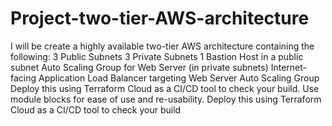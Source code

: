 # Project-two-tier-AWS-architecture
I will be create a highly available two-tier AWS architecture containing the following:
   3 Public Subnets
   3 Private Subnets
   1 Bastion Host in a public subnet
   Auto Scaling Group for Web Server (in private subnets)
   Internet-facing Application Load Balancer targeting Web Server Auto Scaling Group
 Deploy this using Terraform Cloud as a CI/CD tool to check your build.
 Use module blocks for ease of use and re-usability.
 Deploy this using Terraform Cloud as a CI/CD tool to check your build
 
